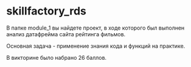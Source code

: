 # skillfactory_rds
В папке module_1 вы найдете проект, в ходе которого был выполнен анализ датафрейма сайта рейтинга фильмов.

Основная задача - применение знания кода и функций на практике.

В викторине было набрано 26 баллов.

